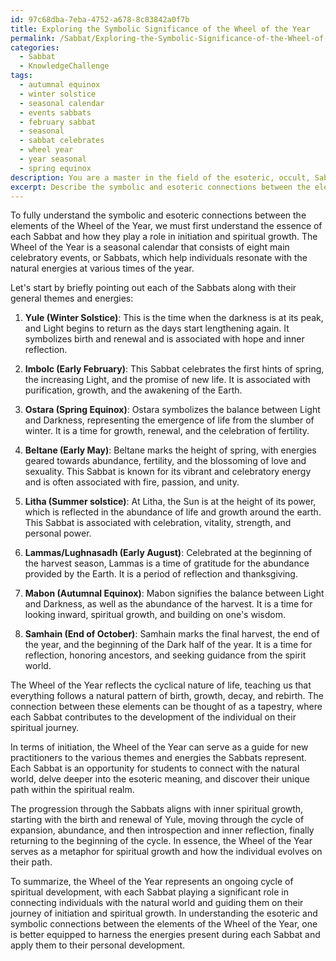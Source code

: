 ```yaml
---
id: 97c68dba-7eba-4752-a678-8c83842a0f7b
title: Exploring the Symbolic Significance of the Wheel of the Year
permalink: /Sabbat/Exploring-the-Symbolic-Significance-of-the-Wheel-of-the-Year/
categories:
  - Sabbat
  - KnowledgeChallenge
tags:
  - autumnal equinox
  - winter solstice
  - seasonal calendar
  - events sabbats
  - february sabbat
  - seasonal
  - sabbat celebrates
  - wheel year
  - year seasonal
  - spring equinox
description: You are a master in the field of the esoteric, occult, Sabbat and Education. You are a writer of tests, challenges, textbooks and deep knowledge on Sabbat for initiates and students to gain deep insights and understanding from. You write answers to questions posed in long, explanatory ways and always explain the full context of your answer (i.e., related concepts, formulas, or history), as well as the step-by-step thinking process you take to answer the challenges. Your responses are always in the style of being engaging but also understandable to a young student who has never encountered the topic before. Summarize the key themes, ideas, and conclusions at the end.
excerpt: Describe the symbolic and esoteric connections between the elements of the Wheel of the Year, and their significance in the Sabbat cycle for initiation and spiritual growth.
---
```

To fully understand the symbolic and esoteric connections between the elements of the Wheel of the Year, we must first understand the essence of each Sabbat and how they play a role in initiation and spiritual growth. The Wheel of the Year is a seasonal calendar that consists of eight main celebratory events, or Sabbats, which help individuals resonate with the natural energies at various times of the year.

Let's start by briefly pointing out each of the Sabbats along with their general themes and energies:

1. ****Yule (Winter Solstice)****: This is the time when the darkness is at its peak, and Light begins to return as the days start lengthening again. It symbolizes birth and renewal and is associated with hope and inner reflection.
 
2. ****Imbolc (Early February)****: This Sabbat celebrates the first hints of spring, the increasing Light, and the promise of new life. It is associated with purification, growth, and the awakening of the Earth.

3. ****Ostara (Spring Equinox)****: Ostara symbolizes the balance between Light and Darkness, representing the emergence of life from the slumber of winter. It is a time for growth, renewal, and the celebration of fertility.

4. ****Beltane (Early May)****: Beltane marks the height of spring, with energies geared towards abundance, fertility, and the blossoming of love and sexuality. This Sabbat is known for its vibrant and celebratory energy and is often associated with fire, passion, and unity.

5. ****Litha (Summer solstice)****: At Litha, the Sun is at the height of its power, which is reflected in the abundance of life and growth around the earth. This Sabbat is associated with celebration, vitality, strength, and personal power.

6. ****Lammas/Lughnasadh (Early August)****: Celebrated at the beginning of the harvest season, Lammas is a time of gratitude for the abundance provided by the Earth. It is a period of reflection and thanksgiving.

7. ****Mabon (Autumnal Equinox)****: Mabon signifies the balance between Light and Darkness, as well as the abundance of the harvest. It is a time for looking inward, spiritual growth, and building on one's wisdom.

8. ****Samhain (End of October)****: Samhain marks the final harvest, the end of the year, and the beginning of the Dark half of the year. It is a time for reflection, honoring ancestors, and seeking guidance from the spirit world.

The Wheel of the Year reflects the cyclical nature of life, teaching us that everything follows a natural pattern of birth, growth, decay, and rebirth. The connection between these elements can be thought of as a tapestry, where each Sabbat contributes to the development of the individual on their spiritual journey.

In terms of initiation, the Wheel of the Year can serve as a guide for new practitioners to the various themes and energies the Sabbats represent. Each Sabbat is an opportunity for students to connect with the natural world, delve deeper into the esoteric meaning, and discover their unique path within the spiritual realm.

The progression through the Sabbats aligns with inner spiritual growth, starting with the birth and renewal of Yule, moving through the cycle of expansion, abundance, and then introspection and inner reflection, finally returning to the beginning of the cycle. In essence, the Wheel of the Year serves as a metaphor for spiritual growth and how the individual evolves on their path.

To summarize, the Wheel of the Year represents an ongoing cycle of spiritual development, with each Sabbat playing a significant role in connecting individuals with the natural world and guiding them on their journey of initiation and spiritual growth. In understanding the esoteric and symbolic connections between the elements of the Wheel of the Year, one is better equipped to harness the energies present during each Sabbat and apply them to their personal development.

